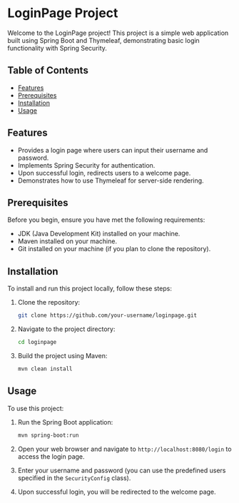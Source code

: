 # LoginPage Project

Welcome to the LoginPage project! This project is a simple web application built using Spring Boot and Thymeleaf, demonstrating basic login functionality with Spring Security.

## Table of Contents

- [Features](#features)
- [Prerequisites](#prerequisites)
- [Installation](#installation)
- [Usage](#usage)

## Features

- Provides a login page where users can input their username and password.
- Implements Spring Security for authentication.
- Upon successful login, redirects users to a welcome page.
- Demonstrates how to use Thymeleaf for server-side rendering.

## Prerequisites

Before you begin, ensure you have met the following requirements:

- JDK (Java Development Kit) installed on your machine.
- Maven installed on your machine.
- Git installed on your machine (if you plan to clone the repository).

## Installation

To install and run this project locally, follow these steps:

1. Clone the repository:

   ```bash
   git clone https://github.com/your-username/loginpage.git
   ```

2. Navigate to the project directory:

   ```bash
   cd loginpage
   ```

3. Build the project using Maven:

   ```bash
   mvn clean install
   ```

## Usage

To use this project:

1. Run the Spring Boot application:

   ```bash
   mvn spring-boot:run
   ```

2. Open your web browser and navigate to `http://localhost:8080/login` to access the login page.
3. Enter your username and password (you can use the predefined users specified in the `SecurityConfig` class).
4. Upon successful login, you will be redirected to the welcome page.
